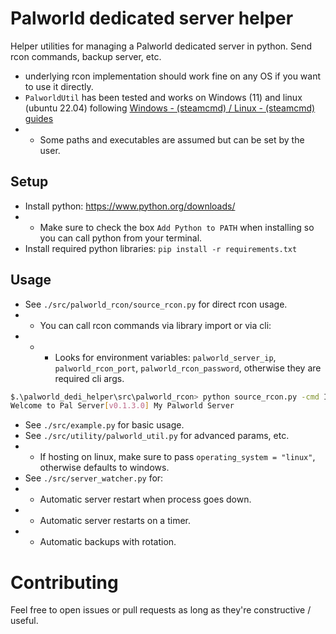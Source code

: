 # Palworld dedicated server helper
Helper utilities for managing a Palworld dedicated server in python. Send rcon commands, backup server, etc.

* underlying rcon implementation should work fine on any OS if you want to use it directly.
* `PalworldUtil` has been tested and works on Windows (11) and linux (ubuntu 22.04) following [Windows - (steamcmd) / Linux - (steamcmd) guides](https://tech.palworldgame.com/dedicated-server-guide)
* * Some paths and executables are assumed but can be set by the user.

## Setup
* Install python: https://www.python.org/downloads/
* * Make sure to check the box `Add Python to PATH` when installing so you can call python from your terminal.
* Install required python libraries: `pip install -r requirements.txt`

## Usage
* See `./src/palworld_rcon/source_rcon.py` for direct rcon usage.
* * You can call rcon commands via library import or via cli:
* * * Looks for environment variables: `palworld_server_ip`, `palworld_rcon_port`, `palworld_rcon_password`, otherwise they are required cli args.
```bash
$.\palworld_dedi_helper\src\palworld_rcon> python source_rcon.py -cmd Info
Welcome to Pal Server[v0.1.3.0] My Palworld Server
```
* See `./src/example.py` for basic usage.
* See `./src/utility/palworld_util.py` for advanced params, etc.
* * If hosting on linux, make sure to pass `operating_system = "linux"`, otherwise defaults to windows.
* See `./src/server_watcher.py` for:
* * Automatic server restart when process goes down.
* * Automatic server restarts on a timer.
* * Automatic backups with rotation.

# Contributing
Feel free to open issues or pull requests as long as they're constructive / useful.
